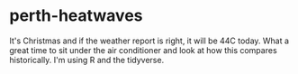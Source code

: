 # perth-heatwaves

It's Christmas and if the weather report is right, it will be 44C today. What a great time to sit under the air conditioner and look at how this compares historically. I'm using R and the tidyverse.